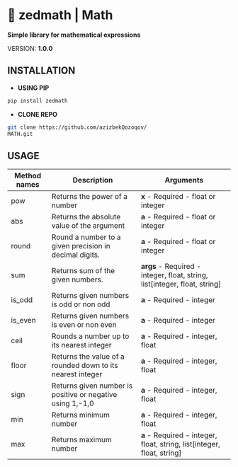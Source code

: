 # 🎯 zedmath | Math
__Simple library for mathematical expressions__

VERSION: __1.0.0__

## INSTALLATION

- __USING PIP__

```bash
pip install zedmath
```

- __CLONE REPO__

```bash
git clone https://github.com/azizbekQozoqov/
MATH.git
```


## USAGE

| Method names  | Description                   | Arguments                         |
| --------------| ------------------------------| ----------------------------------|
| pow           | Returns the power of a number | __x__ - Required - float or integer|
| abs           | Returns the absolute value of the argument | __a__ - Required - float or integer|
| round         | Round a number to a given precision in decimal digits. | __a__ - Required - float or integer |
| sum           | Returns sum of the given numbers. | __args__ - Required - integer, float, string, list[integer, float, string] |
| is_odd        | Returns given numbers is odd or non odd | __a__ - Required - integer |
| is_even       | Returns given numbers is even or non even | __a__ - Required - integer |
| ceil          | Rounds a number up to its nearest integer | __a__ - Required - integer, float |
| floor         | Returns the value of a rounded down to its nearest integer | __a__ - Required - integer, float |
| sign          | Returns given number is positive or negative using 1,-1,0 | __a__ - Required - integer, float |
| min           | Returns minimum number | __a__ - Required - integer, float |
| max           | Returns maximum number | __a__ - Required - integer, float, string, list[integer, float, string] |

